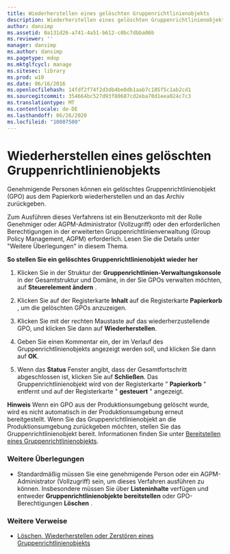 ```yaml
---
title: Wiederherstellen eines gelöschten Gruppenrichtlinienobjekts
description: Wiederherstellen eines gelöschten Gruppenrichtlinienobjekts
author: dansimp
ms.assetid: 0a131d26-a741-4a51-b612-c0bc7dbba06b
ms.reviewer: ''
manager: dansimp
ms.author: dansimp
ms.pagetype: mdop
ms.mktglfcycl: manage
ms.sitesec: library
ms.prod: w10
ms.date: 06/16/2016
ms.openlocfilehash: 14fdf2f74f2d3db4be0db1aab7c185f5c1ab2cd1
ms.sourcegitcommit: 354664bc527d93f80687cd2eba70d1eea024c7c3
ms.translationtype: MT
ms.contentlocale: de-DE
ms.lasthandoff: 06/26/2020
ms.locfileid: "10807500"
---
```

# Wiederherstellen eines gelöschten Gruppenrichtlinienobjekts


Genehmigende Personen können ein gelöschtes Gruppenrichtlinienobjekt (GPO) aus dem Papierkorb wiederherstellen und an das Archiv zurückgeben.

Zum Ausführen dieses Verfahrens ist ein Benutzerkonto mit der Rolle Genehmiger oder AGPM-Administrator (Vollzugriff) oder den erforderlichen Berechtigungen in der erweiterten Gruppenrichtlinienverwaltung (Group Policy Management, AGPM) erforderlich. Lesen Sie die Details unter "Weitere Überlegungen" in diesem Thema.

**So stellen Sie ein gelöschtes Gruppenrichtlinienobjekt wieder her**

1.  Klicken Sie in der Struktur der **Gruppenrichtlinien-Verwaltungskonsole** in der Gesamtstruktur und Domäne, in der Sie GPOs verwalten möchten, auf **Steuerelement ändern** .

2.  Klicken Sie auf der Registerkarte **Inhalt** auf die Registerkarte **Papierkorb** , um die gelöschten GPOs anzuzeigen.

3.  Klicken Sie mit der rechten Maustaste auf das wiederherzustellende GPO, und klicken Sie dann auf **Wiederherstellen**.

4.  Geben Sie einen Kommentar ein, der im Verlauf des Gruppenrichtlinienobjekts angezeigt werden soll, und klicken Sie dann auf **OK**.

5.  Wenn das **Status** Fenster angibt, dass der Gesamtfortschritt abgeschlossen ist, klicken Sie auf **Schließen**. Das Gruppenrichtlinienobjekt wird von der Registerkarte " **Papierkorb** " entfernt und auf der Registerkarte " **gesteuert** " angezeigt.

**Hinweis**  Wenn ein GPO aus der Produktionsumgebung gelöscht wurde, wird es nicht automatisch in der Produktionsumgebung erneut bereitgestellt. Wenn Sie das Gruppenrichtlinienobjekt an die Produktionsumgebung zurückgeben möchten, stellen Sie das Gruppenrichtlinienobjekt bereit. Informationen finden Sie unter [Bereitstellen eines Gruppenrichtlinienobjekts](deploy-a-gpo-agpm40.md).

 

### Weitere Überlegungen

-   Standardmäßig müssen Sie eine genehmigende Person oder ein AGPM-Administrator (Vollzugriff) sein, um dieses Verfahren ausführen zu können. Insbesondere müssen Sie über **Listeninhalte** verfügen und entweder **Gruppenrichtlinienobjekte bereitstellen** oder GPO-Berechtigungen **Löschen** .

### Weitere Verweise

-   [Löschen, Wiederherstellen oder Zerstören eines Gruppenrichtlinienobjekts](deleting-restoring-or-destroying-a-gpo-agpm40.md)

 

 





